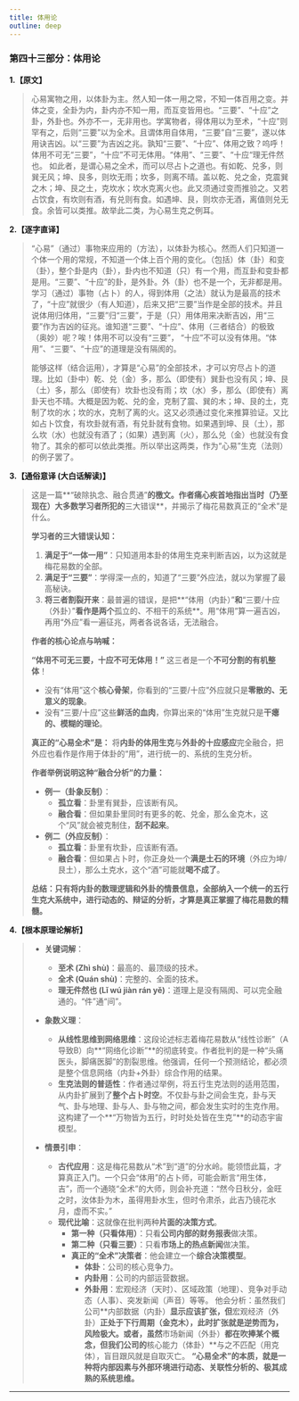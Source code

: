 ```yaml
---
title: 体用论
outline: deep
---
```

  
### **第四十三部分：体用论**

**1.【原文】**
> 心易寓物之用，以体卦为主。然人知一体一用之常，不知一体百用之变。并体之变，全卦为内，卦内亦不知一用，而互变皆用也。“三要”、“十应”之卦，外卦也。外亦不一，无非用也。学寓物者，得体用以为至术，“十应”则罕有之，后则“三要”以为全术。且谓体用自体用，“三要”自“三要”，遂以体用诀吉凶。以“三要”为吉凶之兆。孰知“三要”、“十应”、体用之致？呜呼！体用不可无“三要”，“十应”不可无体用。“体用”、“三要”、“十应“理无件然也。
> 如此者，是谓心易之全术，而可以尽占卜之道也。有如乾、兑多，则巽无风；坤、艮多，则坎无雨；坎多，则离不晴。盖以乾、兑之金，克震巽之木；坤、艮之土，克坎水；坎水克离火也。此又须通过变而推验之。又若占饮食，有坎则有酒，有兑则有食。如遇坤、艮，则坎亦无酒，离值则兑无食。余皆可以类推。故举此二类，为心易生克之例耳。

**2.【逐字直译】**
> “心易”（通过）事物来应用的（方法），以体卦为核心。然而人们只知道一个体一个用的常规，不知道一个体上百个用的变化。（包括）体（卦）和变（卦），整个卦是内（卦），卦内也不知道（只）有一个用，而互卦和变卦都是用。“三要”、“十应”的卦，是外卦。外（卦）也不是一个，无非都是用。学习（通过）事物（占卜）的人，得到体用（之法）就认为是最高的技术了，“十应”就很少（有人知道），后来又把“三要”当作是全部的技术。并且说体用归体用，“三要”归“三要”，于是（只）用体用来决断吉凶，用“三要”作为吉凶的征兆。谁知道“三要”、“十应”、体用（三者结合）的极致（奥妙）呢？唉！体用不可以没有“三要”， “十应”不可以没有体用。“体用”、“三要”、“十应”的道理是没有隔阂的。
> 
> 能够这样（结合运用），才算是“心易”的全部技术，才可以穷尽占卜的道理。比如（卦中）乾、兑（金）多，那么（即使有）巽卦也没有风；坤、艮（土）多，那么（即使有）坎卦也没有雨；坎（水）多，那么（即使有）离卦天也不晴。大概是因为乾、兑的金，克制了震、巽的木；坤、艮的土，克制了坎的水；坎的水，克制了离的火。这又必须通过变化来推算验证。又比如占卜饮食，有坎卦就有酒，有兑卦就有食物。如果遇到坤、艮（土），那么坎（水）也就没有酒了；（如果）遇到离（火），那么兑（金）也就没有食物了。其余的都可以依此类推。所以举出这两类，作为“心易”生克（法则）的例子罢了。

**3.【通俗意译 (大白话解读)】**
> 这是一篇**“破除执念、融合贯通”**的檄文。作者痛心疾首地指出当时（乃至现在）大多数学习者所犯的**三大错误**，并揭示了梅花易数真正的“全术”是什么。
> 
> **学习者的三大错误认知：**
> 
> 1.  **满足于“一体一用”**：只知道用本卦的体用生克来判断吉凶，以为这就是梅花易数的全部。
> 2.  **满足于“三要”**：学得深一点的，知道了“三要”外应法，就以为掌握了最高秘诀。
> 3.  **将三者割裂开来**：最普遍的错误，是把**“体用（内卦）”**和**“三要/十应（外卦）”**看作是两个**孤立的、不相干的系统**。用“体用”算一遍吉凶，再用“外应”看一遍征兆，两者各说各话，无法融合。
> 
> **作者的核心论点与呐喊：**
> 
> **“体用不可无三要，十应不可无体用！”** 这三者是一个**不可分割的有机整体**！
> *   没有“体用”这个**核心骨架**，你看到的“三要/十应”外应就只是**零散的、无意义的现象**。
> *   没有“三要/十应”这些**鲜活的血肉**，你算出来的“体用”生克就只是**干瘪的、模糊的理论**。
> 
> **真正的“心易全术”是：** 将**内卦的体用生克**与**外卦的十应感应**完全融合，把外应也看作是作用于体卦的“用”，进行统一的、系统的生克分析。
> 
> **作者举例说明这种“融合分析”的力量：**
> 
> *   **例一（卦象反制）**：
>     *   **孤立看**：卦里有巽卦，应该断有风。
>     *   **融合看**：但如果卦里同时有更多的乾、兑金，那么金克木，这个“风”就会被克制住，**刮不起来**。
> *   **例二（外应反制）**：
>     *   **孤立看**：卦里有坎卦，应该断有酒。
>     *   **融合看**：但如果占卜时，你正身处一个**满是土石的环境**（外应为坤/艮土），那么土克水，这个“酒”可能就**喝不成了**。
> 
> **总结：只有将内卦的数理逻辑和外卦的情景信息，全部纳入一个统一的五行生克大系统中，进行动态的、辩证的分析，才算是真正掌握了梅花易数的精髓。**

**4.【根本原理论解析】**
> *   **关键词解**：
>     *   **至术 (Zhì shù)**：最高的、最顶级的技术。
>     *   **全术 (Quán shù)**：完整的、全面的技术。
>     *   **理无件然也 (Lǐ wú jiàn rán yě)**：道理上是没有隔阂、可以完全融通的。“件”通“间”。
> 
> *   **象数义理**：
>     *   **从线性思维到网络思维**：这段论述标志着梅花易数从“线性诊断”（A导致B）向**“网络化诊断”**的彻底转变。作者批判的是一种“头痛医头，脚痛医脚”的割裂思维。他强调，任何一个预测结论，都必须是整个信息网络（内卦+外卦）综合作用的结果。
>     *   **生克法则的普适性**：作者通过举例，将五行生克法则的适用范围，从内卦扩展到了**整个占卜时空**。不仅卦与卦之间会生克，卦与天气、卦与地理、卦与人、卦与物之间，都会发生实时的生克作用。这构建了一个**“万物皆为五行，时时处处皆在生克”**的动态宇宙模型。
> 
> *   **情景引申**：
>     *   **古代应用**：这是梅花易数从“术”到“道”的分水岭。能领悟此篇，才算真正入门。一个只会“体用”的占卜师，可能会断言“用生体，吉”，而一个通晓“全术”的大师，则会补充道：“然今日秋分，金旺之时，汝体卦为木，虽得用卦水生，但时令肃杀，此吉乃镜花水月，虚而不实。”
>     *   **现代比喻**：这就像在批判两种**片面的决策方式**。
>         *   **第一种（只看体用）**：只看**公司内部的财务报表**做决策。
>         *   **第二种（只看三要）**：只看**市场上的热点新闻**做决策。
>         *   **真正的“全术”决策者**：他会建立一个**综合决策模型**。
>             *   **体卦**：公司的核心竞争力。
>             *   **内卦用**：公司的内部运营数据。
>             *   **外卦用**：宏观经济（天时）、区域政策（地理）、竞争对手动态（人事）、突发新闻（声音）等等。
>             他会分析：虽然我们公司**内部数据（内卦）**显示应该扩张，但**宏观经济（外卦）**正处于下行周期（金克木），此时扩张就是逆势而为，风险极大。或者，虽然**市场新闻（外卦）**都在吹捧某个概念，但我们公司的**核心能力（体卦）**与之不匹配（用克体），盲目跟风就是自取灭亡。
>             **“心易全术”的本质，就是一种将内部因素与外部环境进行动态、关联性分析的、极其成熟的系统思维。**

---
